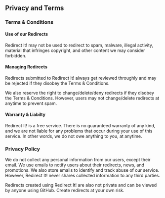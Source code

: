 ## Privacy and Terms

### Terms & Conditions

#### Use of our Redirects

Redirect It! may not be used to redirect to spam, malware, illegal activity, material that infringes copyright, and other content we may consider forbidden.

#### Managing Redirects

Redirects submitted to Redirect It! always get reviewed throughly and may be rejected if they disobey the Terms & Conditions.

We also reserve the right to change/delete/deny redirects if they disobey the Terms & Conditions. However, users may not change/delete redirects at anytime to prevent spam.

#### Warranty & Liabilty

Redirect It! is a free service. There is no guaranteed warranty of any kind, and we are not liable for any problems that occur during your use of this service. In other words, we do not owe anything to you, at anytime.

### Privacy Policy

We do not collect any personal information from our users, except their email. We use emails to notify users about their redirects, news, and promotions. We also store emails to identify and track abuse of our service. However, Redirect It! never shares collected information to any third parties.

Redirects created using Redirect It! are also not private and can be viewed by anyone using GitHub. Create redirects at your own risk.
